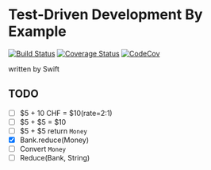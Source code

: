 # Test-Driven Development By Example

[![Build Status](https://travis-ci.org/ykws/test-driven-development-by-example-swift.svg?branch=master)](https://travis-ci.org/ykws/test-driven-development-by-example-swift)
[![Coverage Status](https://coveralls.io/repos/github/ykws/test-driven-development-by-example-swift/badge.svg?branch=master)](https://coveralls.io/github/ykws/test-driven-development-by-example-swift?branch=master)
[![CodeCov](https://codecov.io/gh/ykws/test-driven-development-by-example-swift/branch/master/graph/badge.svg)](https://codecov.io/gh/ykws/test-driven-development-by-example-swift)

written by Swift

## TODO

- [ ] $5 + 10 CHF = $10(rate=2:1)
- [ ] $5 + $5 = $10
- [ ] $5 + $5 return `Money`
- [x] Bank.reduce(Money)
- [ ] Convert `Money`
- [ ] Reduce(Bank, String)
